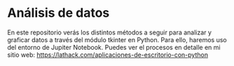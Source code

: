 # Análisis de datos
En este repositorio verás los distintos métodos a seguir para analizar y graficar datos a través del módulo tkinter en Python. Para ello, haremos uso del entorno de Jupiter Notebook.
Puedes ver el procesos en detalle en mi sitio web: https://lathack.com/aplicaciones-de-escritorio-con-python
